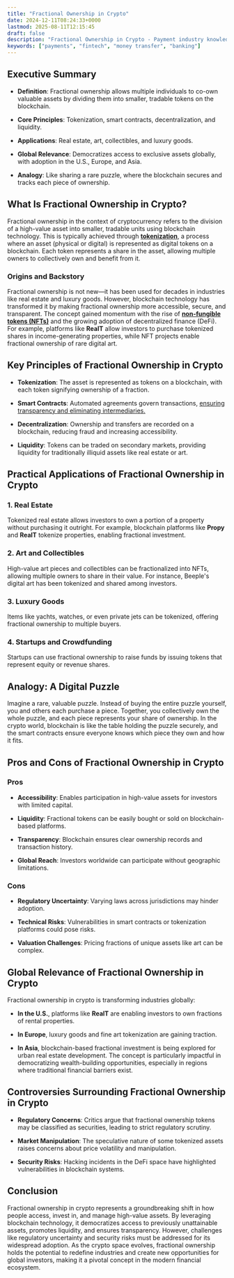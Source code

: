 ```yaml
---
title: "Fractional Ownership in Crypto"
date: 2024-12-11T08:24:33+0000
lastmod: 2025-08-11T12:15:45
draft: false
description: "Fractional Ownership in Crypto - Payment industry knowledge and insights"
keywords: ["payments", "fintech", "money transfer", "banking"]
---
```


## Executive Summary

- **Definition**: Fractional ownership  allows multiple individuals to co-own valuable assets by dividing them into smaller, tradable tokens on the blockchain.

- **Core Principles**: Tokenization, smart contracts, decentralization, and liquidity.

- **Applications**: Real estate, art, collectibles, and luxury goods.

- **Global Relevance**: Democratizes access to exclusive assets globally, with adoption in the U.S., Europe, and Asia.

- **Analogy**: Like sharing a rare puzzle, where the blockchain secures and tracks each piece of ownership.

## What Is Fractional Ownership in Crypto?

Fractional ownership in the context of cryptocurrency refers to the division of a high-value asset into smaller, tradable units using blockchain technology. This is typically achieved through **[tokenization](https://faisalkhanllc.xyz/resources/payments-wiki/t/tokenization/)**, a process where an asset (physical or digital) is represented as digital tokens on a blockchain. Each token represents a share in the asset, allowing multiple owners to collectively own and benefit from it.

### Origins and Backstory

Fractional ownership is not new—it has been used for decades in industries like real estate and luxury goods. However, blockchain technology has transformed it by making fractional ownership more accessible, secure, and transparent. The concept gained momentum with the rise of **[non-fungible tokens (NFTs)](https://faisalkhanllc.xyz/resources/payments-wiki/n/nft-non-fungible-tokens/)** and the growing adoption of decentralized finance (DeFi). For example, platforms like **RealT** allow investors to purchase tokenized shares in income-generating properties, while NFT projects enable fractional ownership of rare digital art.

## Key Principles of Fractional Ownership in Crypto

- **Tokenization**: The asset is represented as tokens on a blockchain, with each token signifying ownership of a fraction.

- **Smart Contracts**: Automated agreements govern transactions, [ensuring transparency and eliminating intermediaries.](https://faisalkhanllc.xyz/resources/payments-wiki/s/smart-contract)

- **Decentralization**: Ownership and transfers are recorded on a blockchain, reducing fraud and increasing accessibility.

- **Liquidity**: Tokens can be traded on secondary markets, providing liquidity for traditionally illiquid assets like real estate or art.

## Practical Applications of Fractional Ownership in Crypto

### 1. Real Estate

Tokenized real estate allows investors to own a portion of a property without purchasing it outright. For example, blockchain platforms like **Propy** and **RealT** tokenize properties, enabling fractional investment.

### 2. Art and Collectibles

High-value art pieces and collectibles can be fractionalized into NFTs, allowing multiple owners to share in their value. For instance, Beeple's digital art has been tokenized and shared among investors.

### 3. Luxury Goods

Items like yachts, watches, or even private jets can be tokenized, offering fractional ownership to multiple buyers.

### 4. Startups and Crowdfunding

Startups can use fractional ownership to raise funds by issuing tokens that represent equity or revenue shares.

## Analogy: A Digital Puzzle

Imagine a rare, valuable puzzle. Instead of buying the entire puzzle yourself, you and others each purchase a piece. Together, you collectively own the whole puzzle, and each piece represents your share of ownership. In the crypto world, blockchain is like the table holding the puzzle securely, and the smart contracts ensure everyone knows which piece they own and how it fits.

## Pros and Cons of Fractional Ownership in Crypto

### **Pros**

- **Accessibility**: Enables participation in high-value assets for investors with limited capital.

- **Liquidity**: Fractional tokens can be easily bought or sold on blockchain-based platforms.

- **Transparency**: Blockchain ensures clear ownership records and transaction history.

- **Global Reach**: Investors worldwide can participate without geographic limitations.

### **Cons**

- **Regulatory Uncertainty**: Varying laws across jurisdictions may hinder adoption.

- **Technical Risks**: Vulnerabilities in smart contracts or tokenization platforms could pose risks.

- **Valuation Challenges**: Pricing fractions of unique assets like art can be complex.

## Global Relevance of Fractional Ownership in Crypto

Fractional ownership in crypto is transforming industries globally:

- **In the U.S.**, platforms like **RealT** are enabling investors to own fractions of rental properties.

- **In Europe**, luxury goods and fine art tokenization are gaining traction.

- **In Asia**, blockchain-based fractional investment is being explored for urban real estate development. The concept is particularly impactful in democratizing wealth-building opportunities, especially in regions where traditional financial barriers exist.

## Controversies Surrounding Fractional Ownership in Crypto

- **Regulatory Concerns**: Critics argue that fractional ownership tokens may be classified as securities, leading to strict regulatory scrutiny.

- **Market Manipulation**: The speculative nature of some tokenized assets raises concerns about price volatility and manipulation.

- **Security Risks**: Hacking incidents in the DeFi space have highlighted vulnerabilities in blockchain systems.

## Conclusion

Fractional ownership in crypto represents a groundbreaking shift in how people access, invest in, and manage high-value assets. By leveraging blockchain technology, it democratizes access to previously unattainable assets, promotes liquidity, and ensures transparency. However, challenges like regulatory uncertainty and security risks must be addressed for its widespread adoption. As the crypto space evolves, fractional ownership holds the potential to redefine industries and create new opportunities for global investors, making it a pivotal concept in the modern financial ecosystem.